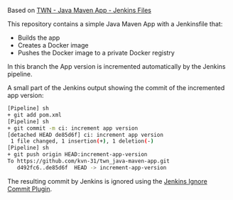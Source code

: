 Based on [TWN - Java Maven App - Jenkins Files](https://gitlab.com/twn-devops-bootcamp/latest/08-jenkins/java-maven-app)

This repository contains a simple Java Maven App with a Jenkinsfile that:
- Builds the app
- Creates a Docker image
- Pushes the Docker image to a private Docker registry

In this branch the App version is incremented automatically by the Jenkins pipeline.

A small part of the Jenkins output showing the commit of the incremented app version:
```bash
[Pipeline] sh
+ git add pom.xml
[Pipeline] sh
+ git commit -m ci: increment app version
[detached HEAD de85d6f] ci: increment app version
 1 file changed, 1 insertion(+), 1 deletion(-)
[Pipeline] sh
+ git push origin HEAD:increment-app-version
To https://github.com/kvn-31/twn_java-maven-app.git
   d492fc6..de85d6f  HEAD -> increment-app-version
```

The resulting commit by Jenkins is ignored using the [Jenkins Ignore Commit Plugin](https://plugins.jenkins.io/ignore-committer-strategy/).
